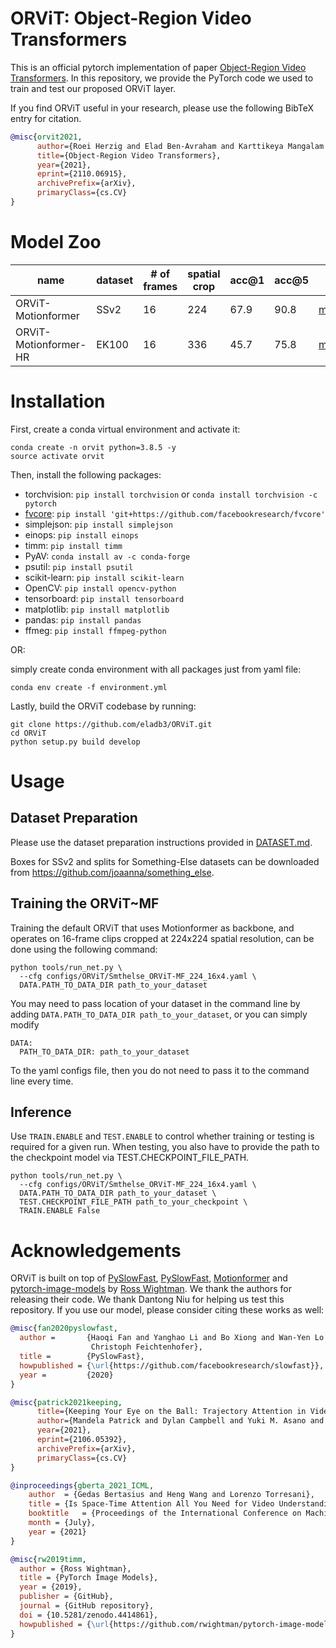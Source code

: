 # ORViT: Object-Region Video Transformers

This is an official pytorch implementation of paper [Object-Region Video Transformers](https://arxiv.org/abs/2110.06915). In this repository, we provide the PyTorch code we used to train and test our proposed ORViT layer.

If you find ORViT useful in your research, please use the following BibTeX entry for citation.

```BibTeX
@misc{orvit2021,
      author={Roei Herzig and Elad Ben-Avraham and Karttikeya Mangalam and Amir Bar and Gal Chechik and Anna Rohrbach and Trevor Darrell and Amir Globerson},
      title={Object-Region Video Transformers},
      year={2021},
      eprint={2110.06915},
      archivePrefix={arXiv},
      primaryClass={cs.CV}
}
```

# Model Zoo

| name | dataset | # of frames | spatial crop | acc@1 | acc@5 | url |
| --- | --- | --- | --- | --- | --- | --- |
| ORViT-Motionformer | SSv2 | 16 | 224 | 67.9 | 90.8 | [model](https://drive.google.com/file/d/1hDyPwBnif0ud3hQY8615bIzyR5vH5uJk/view?usp=sharing) |
| ORViT-Motionformer-HR | EK100 | 16 | 336 | 45.7 | 75.8 | [model](https://drive.google.com/file/d/13PSMc-iboyt2S_w-sRXAZduzknLmvZ8j/view?usp=sharing) |



# Installation

First, create a conda virtual environment and activate it:
```
conda create -n orvit python=3.8.5 -y
source activate orvit
```

Then, install the following packages:

- torchvision: `pip install torchvision` or `conda install torchvision -c pytorch`
- [fvcore](https://github.com/facebookresearch/fvcore/): `pip install 'git+https://github.com/facebookresearch/fvcore'`
- simplejson: `pip install simplejson`
- einops: `pip install einops`
- timm: `pip install timm`
- PyAV: `conda install av -c conda-forge`
- psutil: `pip install psutil`
- scikit-learn: `pip install scikit-learn`
- OpenCV: `pip install opencv-python`
- tensorboard: `pip install tensorboard`
- matplotlib: `pip install matplotlib`
- pandas: `pip install pandas`
- ffmeg: `pip install ffmpeg-python`

OR:

simply create conda environment with all packages just from yaml file:

`conda env create -f environment.yml`

Lastly, build the ORViT codebase by running:
```
git clone https://github.com/eladb3/ORViT.git
cd ORViT
python setup.py build develop
```

# Usage

## Dataset Preparation

Please use the dataset preparation instructions provided in [DATASET.md](slowfast/datasets/DATASET.md).

Boxes for SSv2 and splits for Something-Else datasets can be downloaded from https://github.com/joaanna/something_else.

## Training the ORViT~MF

Training the default ORViT that uses Motionformer as backbone, and operates on 16-frame clips cropped at 224x224 spatial resolution, can be done using the following command:

```
python tools/run_net.py \
  --cfg configs/ORViT/Smthelse_ORViT-MF_224_16x4.yaml \
  DATA.PATH_TO_DATA_DIR path_to_your_dataset 
```
You may need to pass location of your dataset in the command line by adding `DATA.PATH_TO_DATA_DIR path_to_your_dataset`, or you can simply modify

```
DATA:
  PATH_TO_DATA_DIR: path_to_your_dataset
```

To the yaml configs file, then you do not need to pass it to the command line every time.


## Inference

Use `TRAIN.ENABLE` and `TEST.ENABLE` to control whether training or testing is required for a given run. When testing, you also have to provide the path to the checkpoint model via TEST.CHECKPOINT_FILE_PATH.
```
python tools/run_net.py \
  --cfg configs/ORViT/Smthelse_ORViT-MF_224_16x4.yaml \
  DATA.PATH_TO_DATA_DIR path_to_your_dataset \
  TEST.CHECKPOINT_FILE_PATH path_to_your_checkpoint \
  TRAIN.ENABLE False 
```


# Acknowledgements

ORViT is built on top of [PySlowFast](https://github.com/facebookresearch/SlowFast), [PySlowFast](https://github.com/facebookresearch/Motionformer), [Motionformer](https://github.com/facebookresearch/TimeSformer) and [pytorch-image-models](https://github.com/rwightman/pytorch-image-models) by [Ross Wightman](https://github.com/rwightman). We thank the authors for releasing their code. We thank Dantong Niu for helping us test this repository. If you use our model, please consider citing these works as well:

```BibTeX
@misc{fan2020pyslowfast,
  author =       {Haoqi Fan and Yanghao Li and Bo Xiong and Wan-Yen Lo and
                  Christoph Feichtenhofer},
  title =        {PySlowFast},
  howpublished = {\url{https://github.com/facebookresearch/slowfast}},
  year =         {2020}
}
```

```BibTeX
@misc{patrick2021keeping,
      title={Keeping Your Eye on the Ball: Trajectory Attention in Video Transformers}, 
      author={Mandela Patrick and Dylan Campbell and Yuki M. Asano and Ishan Misra Florian Metze and Christoph Feichtenhofer and Andrea Vedaldi and Jo\ão F. Henriques},
      year={2021},
      eprint={2106.05392},
      archivePrefix={arXiv},
      primaryClass={cs.CV}
}
```

```BibTeX
@inproceedings{gberta_2021_ICML,
    author  = {Gedas Bertasius and Heng Wang and Lorenzo Torresani},
    title = {Is Space-Time Attention All You Need for Video Understanding?},
    booktitle   = {Proceedings of the International Conference on Machine Learning (ICML)}, 
    month = {July},
    year = {2021}
}
```

```BibTeX
@misc{rw2019timm,
  author = {Ross Wightman},
  title = {PyTorch Image Models},
  year = {2019},
  publisher = {GitHub},
  journal = {GitHub repository},
  doi = {10.5281/zenodo.4414861},
  howpublished = {\url{https://github.com/rwightman/pytorch-image-models}}
}
```
